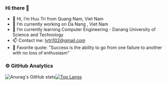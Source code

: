 ### Hi there 👋

<!--
**LHHT-DISCOVERY/LHHT-DISCOVERY** is a ✨ _special_ ✨ repository because its `README.md` (this file) appears on your GitHub profile.

Here are some ideas to get you started:-->

- 👋  Hi, I’m Huu Tri from Quang Nam, Viet Nam
- 🔭 I’m currently working on Da Nang , Viet Nam
- 🌱 I’m currently learning Computer Engineering - Danang University of Science and Technology
- 📫 Contact me: lytri102@gmail.com
- 💌 Favorite quote: "Success is the ability to go from one failure to another with no loss of enthusiasm"

### ⚙️ GitHub Analytics

![Anurag's GitHub stats](https://github-readme-stats.vercel.app/api?username=LHHT-DISCOVERY&show_icons=true&theme=radical)[![Top Langs](https://github-readme-stats.vercel.app/api/top-langs/?username=LHHT-DISCOVERY&layout=compact&show_icons=true&theme=tokyonight)](https://github.com/anuraghazra/github-readme-stats)
